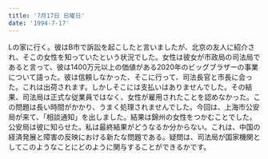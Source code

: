 ```yaml
---
title: '7月17日 日曜日'
date: '1994-7-17'
---
```


Lの家に行く。彼はB市で訴訟を起こしたと言いましたが、北京の友人に紹介され、そこの女性を知っていたという状況でした。女性は彼女が市政局の司法局であると言って、彼は1400万元以上の価値がある2020年のビッグブラザーの事業について語った。彼は信頼しなかった、そこに行って、司法長官と市長に会った。これは出荷されます。しかしそこには支払いはありませんでした。その結果、司法局は正式な従業員ではなく、女性が雇用されたことを認めなかった。この問題は長い時間がかかり、うまく処理されませんでした。今回は、上海市公安局が来て、「相談通知」を出しました。結果は錦州の女性をつかむことでした。公安局は彼に知らせた。私は最終結果がどうなるか分からない。これは、中国の経済発展と障害の反映における新たな問題である。疑問は、司法局が国家機関としてこのようなことにどのように関与することができるかです。

